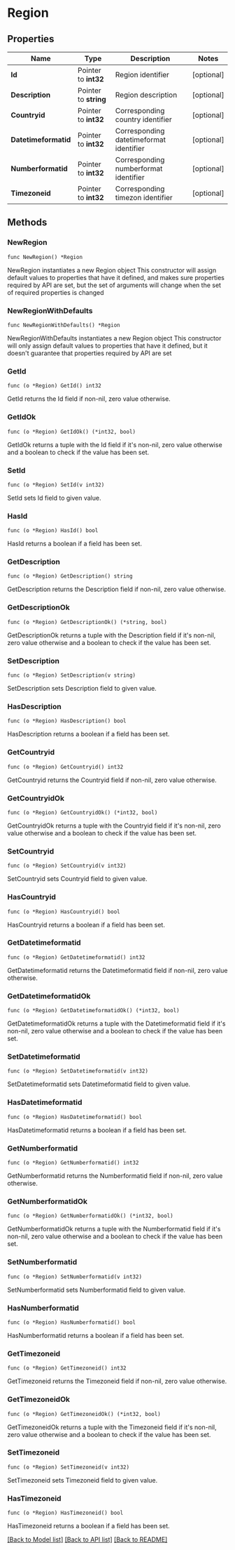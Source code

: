 # Region

## Properties

Name | Type | Description | Notes
------------ | ------------- | ------------- | -------------
**Id** | Pointer to **int32** | Region identifier | [optional] 
**Description** | Pointer to **string** | Region description | [optional] 
**Countryid** | Pointer to **int32** | Corresponding country identifier | [optional] 
**Datetimeformatid** | Pointer to **int32** | Corresponding datetimeformat identifier | [optional] 
**Numberformatid** | Pointer to **int32** | Corresponding numberformat identifier | [optional] 
**Timezoneid** | Pointer to **int32** | Corresponding timezon identifier | [optional] 

## Methods

### NewRegion

`func NewRegion() *Region`

NewRegion instantiates a new Region object
This constructor will assign default values to properties that have it defined,
and makes sure properties required by API are set, but the set of arguments
will change when the set of required properties is changed

### NewRegionWithDefaults

`func NewRegionWithDefaults() *Region`

NewRegionWithDefaults instantiates a new Region object
This constructor will only assign default values to properties that have it defined,
but it doesn't guarantee that properties required by API are set

### GetId

`func (o *Region) GetId() int32`

GetId returns the Id field if non-nil, zero value otherwise.

### GetIdOk

`func (o *Region) GetIdOk() (*int32, bool)`

GetIdOk returns a tuple with the Id field if it's non-nil, zero value otherwise
and a boolean to check if the value has been set.

### SetId

`func (o *Region) SetId(v int32)`

SetId sets Id field to given value.

### HasId

`func (o *Region) HasId() bool`

HasId returns a boolean if a field has been set.

### GetDescription

`func (o *Region) GetDescription() string`

GetDescription returns the Description field if non-nil, zero value otherwise.

### GetDescriptionOk

`func (o *Region) GetDescriptionOk() (*string, bool)`

GetDescriptionOk returns a tuple with the Description field if it's non-nil, zero value otherwise
and a boolean to check if the value has been set.

### SetDescription

`func (o *Region) SetDescription(v string)`

SetDescription sets Description field to given value.

### HasDescription

`func (o *Region) HasDescription() bool`

HasDescription returns a boolean if a field has been set.

### GetCountryid

`func (o *Region) GetCountryid() int32`

GetCountryid returns the Countryid field if non-nil, zero value otherwise.

### GetCountryidOk

`func (o *Region) GetCountryidOk() (*int32, bool)`

GetCountryidOk returns a tuple with the Countryid field if it's non-nil, zero value otherwise
and a boolean to check if the value has been set.

### SetCountryid

`func (o *Region) SetCountryid(v int32)`

SetCountryid sets Countryid field to given value.

### HasCountryid

`func (o *Region) HasCountryid() bool`

HasCountryid returns a boolean if a field has been set.

### GetDatetimeformatid

`func (o *Region) GetDatetimeformatid() int32`

GetDatetimeformatid returns the Datetimeformatid field if non-nil, zero value otherwise.

### GetDatetimeformatidOk

`func (o *Region) GetDatetimeformatidOk() (*int32, bool)`

GetDatetimeformatidOk returns a tuple with the Datetimeformatid field if it's non-nil, zero value otherwise
and a boolean to check if the value has been set.

### SetDatetimeformatid

`func (o *Region) SetDatetimeformatid(v int32)`

SetDatetimeformatid sets Datetimeformatid field to given value.

### HasDatetimeformatid

`func (o *Region) HasDatetimeformatid() bool`

HasDatetimeformatid returns a boolean if a field has been set.

### GetNumberformatid

`func (o *Region) GetNumberformatid() int32`

GetNumberformatid returns the Numberformatid field if non-nil, zero value otherwise.

### GetNumberformatidOk

`func (o *Region) GetNumberformatidOk() (*int32, bool)`

GetNumberformatidOk returns a tuple with the Numberformatid field if it's non-nil, zero value otherwise
and a boolean to check if the value has been set.

### SetNumberformatid

`func (o *Region) SetNumberformatid(v int32)`

SetNumberformatid sets Numberformatid field to given value.

### HasNumberformatid

`func (o *Region) HasNumberformatid() bool`

HasNumberformatid returns a boolean if a field has been set.

### GetTimezoneid

`func (o *Region) GetTimezoneid() int32`

GetTimezoneid returns the Timezoneid field if non-nil, zero value otherwise.

### GetTimezoneidOk

`func (o *Region) GetTimezoneidOk() (*int32, bool)`

GetTimezoneidOk returns a tuple with the Timezoneid field if it's non-nil, zero value otherwise
and a boolean to check if the value has been set.

### SetTimezoneid

`func (o *Region) SetTimezoneid(v int32)`

SetTimezoneid sets Timezoneid field to given value.

### HasTimezoneid

`func (o *Region) HasTimezoneid() bool`

HasTimezoneid returns a boolean if a field has been set.


[[Back to Model list]](../README.md#documentation-for-models) [[Back to API list]](../README.md#documentation-for-api-endpoints) [[Back to README]](../README.md)


